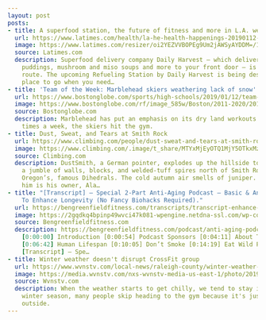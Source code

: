 ```yaml
---
layout: post
posts:
- title: A superfood station, the future of fitness and more in L.A. wellness news
  url: https://www.latimes.com/health/la-he-health-happenings-20190112-story.html
  image: https://www.latimes.com/resizer/oi2YEZVVBOPEg9Um2jAWSyAYDDM=/1200x0/arc-anglerfish-arc2-prod-tronc.s3.amazonaws.com/public/2C3QYOFDNFCUFB45QMR5PJJLGA.jpg
  source: Latimes.com
  description: Superfood delivery company Daily Harvest — which delivers coconut chia
    puddings, mushroom and miso soups and more to your front door — is going the pop-up
    route. The upcoming Refueling Station by Daily Harvest is being designed as “a
    place to go when you need…
- title: 'Team of the Week: Marblehead skiers weathering lack of snow'
  url: https://www.bostonglobe.com/sports/high-schools/2019/01/12/team-week-marblehead-skiers-weathering-lack-snow/DxwKCgyEv0Yw32RZs7LLEO/story.html
  image: https://www.bostonglobe.com/rf/image_585w/Boston/2011-2020/2019/01/11/BostonGlobe.com/ReceivedContent/Images/SamThompson.jpg
  source: Bostonglobe.com
  description: Marblehead has put an emphasis on its dry land workouts. About three
    times a week, the skiers hit the gym.
- title: Dust, Sweat, and Tears at Smith Rock
  url: https://www.climbing.com/people/dust-sweat-and-tears-at-smith-rock/
  image: https://www.climbing.com/.image/t_share/MTYxMjEyOTQ1MjY5OTkxMzg4/dsc00468_gn-web.jpg
  source: Climbing.com
  description: DustSmith, a German pointer, explodes up the hillside toward the Marsupials,
    a jumble of walls, blocks, and welded-tuff spires north of Smith Rock State Park,
    Oregon’s, famous Dihedrals. The cold autumn air smells of juniper. Hard behind
    him is his owner, Ala…
- title: "[Transcript] – Special 2-Part Anti-Aging Podcast – Basic & Ancestral Tactics
    To Enhance Longevity (No Fancy Biohacks Required)."
  url: https://bengreenfieldfitness.com/transcripts/transcript-enhance-longevity/
  image: https://2gqdkq4bpinp49wvci47k081-wpengine.netdna-ssl.com/wp-content/uploads/2017/09/bgf-transcript.png
  source: Bengreenfieldfitness.com
  description: https://bengreenfieldfitness.com/podcast/anti-aging-podcasts/enhance-longevity/
    [0:00:00] Introduction [0:00:54] Podcast Sponsors [0:04:11] About This Podcast
    [0:06:42] Human Lifespan [0:10:05] Don’t Smoke [0:14:19] Eat Wild Plants The post
    [Transcript] – Spe…
- title: Winter weather doesn't disrupt CrossFit group
  url: https://www.wvnstv.com/local-news/raleigh-county/winter-weather-doesn-t-disrupt-crossfit-group/1699272606
  image: https://media.wvnstv.com/nxs-wvnstv-media-us-east-1/photo/2019/01/12/crossfit_1547319240515_67247460_ver1.0_1280_720.jpg
  source: Wvnstv.com
  description: When the weather starts to get chilly, we tend to stay indoors. Every
    winter season, many people skip heading to the gym because it's just too cold
    outside.
---
```

